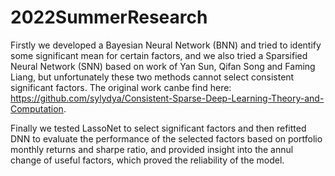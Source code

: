 # 2022SummerResearch

Firstly we developed a Bayesian Neural Network (BNN) and tried to identify some significant mean for certain factors, and we also tried a Sparsified Neural Network (SNN) based on work of Yan Sun, Qifan Song and Faming Liang, but unfortunately these two methods cannot select consistent significant factors. The original work canbe find here:
https://github.com/sylydya/Consistent-Sparse-Deep-Learning-Theory-and-Computation.

Finally we tested LassoNet to select significant factors and then refitted DNN to evaluate the performance of the selected factors based on portfolio monthly returns and sharpe ratio, and provided insight into the annul change of useful factors, which proved the reliability of the model. 
